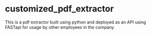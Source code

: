# customized_pdf_extractor
This is a pdf extractor built using python and deployed as an API using FASTapi for usage by other employees in the company

